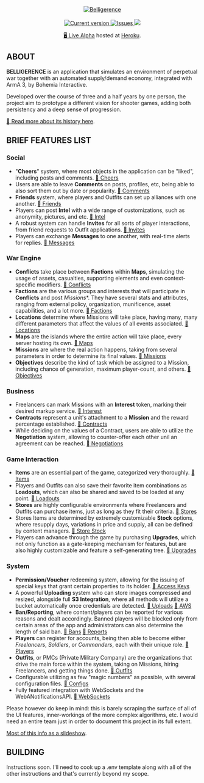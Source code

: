<p align="center">
  <a href="https://github.com/Neefay/Belligerence">
   <img src="https://belligerence-test-1.s3.us-east-2.amazonaws.com/data/logo2.png" alt="Belligerence">
  </a>
   <br/><br/>
  <a href="https://github.com/Neefay/Belligerence/commits/master">
    <img src="https://img.shields.io/github/package-json/v/Neefay/Belligerence.svg" alt="Current version">
  </a>
  <a href="https://github.com/Neefay/Belligerence/issues">
    <img src="https://img.shields.io/github/issues/Neefay/Belligerence.svg" alt="Issues">
  </a>
  <img src="https://img.shields.io/github/license/Neefay/Belligerence.svg">  
</p>
<p align="center">
  <a href="https://belligerence.online">🖥 Live Alpha</a> hosted at <a href="https://www.heroku.com/">Heroku</a>.
</p>

## ABOUT

**BELLIGERENCE** is an application that simulates an environment of perpetual war together with an automated supply/demand economy, integrated with ArmA 3, by Bohemia Interactive.

Developed over the course of three and a half years by one person, the project aim to prototype a different vision for shooter games, adding both persistency and a deep sense of progression.

[📄 Read more about its history here](https://belligerence.herokuapp.com/about).

## BRIEF FEATURES LIST

### Social
* "**Cheers**" system, where most objects in the application can be "liked", including posts and comments. [📂 Cheers](https://github.com/Neefay/Belligerence/tree/master/modules/cheers)
* Users are able to leave **Comments** on posts, profiles, etc, being able to also sort them out by date or popularity. [📂 Comments](https://github.com/Neefay/Belligerence/tree/master/modules/comments)
* **Friends** system, where players and Outfits can set up alliances with one another. [📂 Friends](https://github.com/Neefay/Belligerence/tree/master/modules/friends)
* Players can post **Intel** with a wide range of customizations, such as anonymity, pictures, and etc. [📂 Intel](https://github.com/Neefay/Belligerence/tree/master/modules/intel)
* A robust system can handle **Invites** for all sorts of player interactions, from friend requests to Outfit applications. [📂 Invites](https://github.com/Neefay/Belligerence/tree/master/modules/Invites)
* Players can exchange **Messages** to one another, with real-time alerts for replies. [📂 Messages](https://github.com/Neefay/Belligerence/tree/master/modules/messages)

### War Engine
* **Conflicts** take place between **Factions** within **Maps**, simulating the usage of assets, casualties, supporting elements and even context-specific modifiers. [📂 Conflicts](https://github.com/Neefay/Belligerence/tree/master/modules/conflicts)
* **Factions** are the various groups and interests that will participate in **Conflicts** and post *Missions**. They have several stats and attributes, ranging from external policy, organization, munificence, asset capabilities, and a lot more. [📂 Factions](https://github.com/Neefay/Belligerence/tree/master/modules/Factions)
* **Locations** determine where Missions will take place, having many, many different parameters that affect the values of all events associated. [📂 Locations](https://github.com/Neefay/Belligerence/tree/master/modules/locations)
* **Maps** are the islands where the entire action will take place, every server hosting its own. [📂 Maps](https://github.com/Neefay/Belligerence/tree/master/modules/maps)
* **Missions** are where the real action happens, taking from several parameters in order to determine its final values. [📂 Missions](https://github.com/Neefay/Belligerence/tree/master/modules/missions)
* **Objectives** describe the kind of task which be assigned to a Mission, including chance of generation, maximum player-count, and others. [📂 Objectives](https://github.com/Neefay/Belligerence/tree/master/modules/objectives)

### Business
* Freelancers can mark Missions with an **Interest** token, marking their desired markup service. [📂 Interest](https://github.com/Neefay/Belligerence/tree/master/modules/interest)
* **Contracts** represent a unit's attachment to a **Mission** and the reward percentage established. [📂 Contracts](https://github.com/Neefay/Belligerence/tree/master/modules/contracts)
* While deciding on the values of a Contract, users are able to utilize the **Negotiation** system, allowing to counter-offer each other unil an agreement can be reached. [📂 Negotiations](https://github.com/Neefay/Belligerence/tree/master/modules/negotiations)

### Game Interaction
* **Items** are an essential part of the game, categorized very thoroughly. [📂 Items](https://github.com/Neefay/Belligerence/tree/master/modules/items)
* Players and Outfits can also save their favorite item combinations as **Loadouts**, which can also be shared and saved to be loaded at any point. [📂 Loadouts](https://github.com/Neefay/Belligerence/tree/master/modules/loadouts)
* **Stores** are highly configurable environments where Freelancers and Outfits can purchase items, just as long as they fit their criteria. [📂 Stores](https://github.com/Neefay/Belligerence/tree/master/modules/stores)
* Stores Items are determined by extremely customizable **Stock** options, where resupply days, variations in price and supply, all can be defined by content managers. [📂 Store Stock](https://github.com/Neefay/Belligerence/tree/master/modules/store_stock)
* Players can advance through the game by purchasing **Upgrades**, which not only function as a gate-keeping mechanism for features, but are also highly customizable and feature a self-generating tree. [📂 Upgrades](https://github.com/Neefay/Belligerence/tree/master/modules/upgrades)

### System
* **Permission/Voucher** redeeming system, allowing for the issuing of special keys that grant certain properties to its holder. [📂 Access Keys](https://github.com/Neefay/Belligerence/tree/master/modules/access_keys)
* A powerful **Uploading** system who can store images compressed and resized, alongside full **S3 Integration**, where all methods will utilize a bucket automatically once credentials are detected. [📂 Uploads](https://github.com/Neefay/Belligerence/tree/master/modules/uploads) [📂 AWS](https://github.com/Neefay/Belligerence/tree/master/modules/aws)
* **Ban/Reporting**, where content/players can be reported for various reasons and dealt accordingly. Banned players will be blocked only from certain areas of the app and administrators can also determine the length of said ban. [📂 Bans](https://github.com/Neefay/Belligerence/tree/master/modules/uploads) [📂 Reports](https://github.com/Neefay/Belligerence/tree/master/modules/uploads)
* **Players** can register for accounts, being then able to become either *Freelancers*, *Soldiers*, or *Commanders*, each with their unique role. [📂 Players](https://github.com/Neefay/Belligerence/tree/master/modules/players)
* **Outfits**, or PMCs (Private Military Company) are the organizations that drive the main force within the system, taking on Missions, hiring Freelancers, and getting things done. [📂 Outfits](https://github.com/Neefay/Belligerence/tree/master/modules/pmc)
* Configurable utilizing as few "magic numbers" as possible, with several configuration files. [📂 Configs](https://github.com/Neefay/Belligerence/tree/master/configs)
* Fully featured integration with WebSockets and the WebANotificationsAPI. [📂 WebSockets](https://github.com/Neefay/Belligerence/tree/master/configs/websocket.js)


Please however do keep in mind: this is barely scraping the surface of all of the UI features, inner-workings of the more complex algorithms, etc. I would need an entire team just in order to document this project in its full extent.

[Most of this info as a slideshow](https://docs.google.com/presentation/d/14h-Q_-ig93-mOFMJ6zKH9dUW2TLvml0L3TQ5CmcA8KE/edit?usp=sharing).

## BUILDING

Instructions soon. I'll need to cook up a .env template along with all of the other instructions and that's currently beyond my scope.
